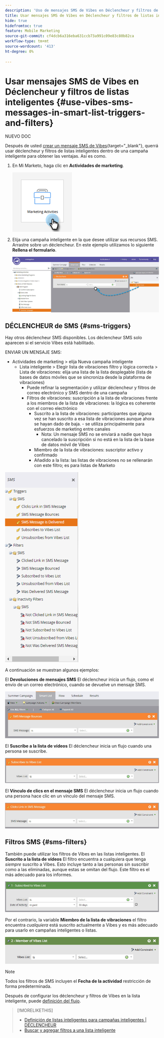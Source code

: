 ```yaml
---
description: 'Uso de mensajes SMS de Vibes en Déclencheur y filtros de listas inteligentes: Documentos de Marketo: documentación del producto'
title: Usar mensajes SMS de Vibes en Déclencheur y filtros de listas inteligentes
hide: true
hidefromtoc: true
feature: Mobile Marketing
source-git-commit: cf4dcb6a316eba631ccb73a991c09e83c80b82ca
workflow-type: tm+mt
source-wordcount: '413'
ht-degree: 0%

---
```


# Usar mensajes SMS de Vibes en Déclencheur y filtros de listas inteligentes {#use-vibes-sms-messages-in-smart-list-triggers-and-filters}

NUEVO DOC

Después de usted [crear un mensaje SMS de Vibes](/help/marketo/product-docs/mobile-marketing/vibes-sms-messages/create-a-vibes-sms-message.md){target="_blank"}, querrá usar déclencheur y filtros de listas inteligentes dentro de una campaña inteligente para obtener las ventajas. Así es como.

1. En Mi Marketo, haga clic en **Actividades de marketing**.

   ![](assets/use-vibes-sms-messages-in-smart-list-triggers-and-filters-1.png)

1. Elija una campaña inteligente en la que desee utilizar sus recursos SMS. Arrastre sobre un déclencheur. En este ejemplo utilizamos lo siguiente **Rellena el formulario**.

   ![](assets/fills-out-form-pull-over.jpg)

## DÉCLENCHEUR de SMS {#sms-triggers}

Hay otros déclencheur SMS disponibles. Los déclencheur SMS solo aparecen si el servicio Vibes está habilitado.

ENVIAR UN MENSAJE SMS:

* Actividades de marketing > elija Nueva campaña inteligente
   * Lista inteligente > Elegir lista de vibraciones filtro y lógica correcta > Lista de vibraciones: elija una lista de la lista desplegable (lista de bases de datos móviles que se sincroniza desde la plataforma de vibraciones)
      * Puede refinar la segmentación y utilizar déclencheur y filtros de correo electrónico y SMS dentro de una campaña
      * Filtros de vibraciones: suscripción a la lista de vibraciones frente a los miembros de la lista de vibraciones: la lógica es coherente con el correo electrónico
         * Suscrito a la lista de vibraciones: participantes que alguna vez se han suscrito a esa lista de vibraciones aunque ahora se hayan dado de baja.  - se utiliza principalmente para esfuerzos de marketing entre canales
            * Nota: Un mensaje SMS no se enviará a nadie que haya cancelado la suscripción si no está en la lista de la base de datos móvil de Vibes
         * Miembro de la lista de vibraciones: suscriptor activo y confirmado
         * Añadido a la lista: las listas de vibraciones no se rellenarán con este filtro; es para listas de Marketo

![](assets/new-sms-search2.png)

A continuación se muestran algunos ejemplos:

El **Devoluciones de mensajes SMS** El déclencheur inicia un flujo, como el envío de un correo electrónico, cuando se devuelve un mensaje SMS.

![](assets/sms-message-bounces-real.jpg)

El **Suscribe a la lista de vídeos** El déclencheur inicia un flujo cuando una persona se suscribe.

![](assets/subscribes-to-vibes-list-real.jpg)

El **Vínculo de clics en el mensaje SMS** El déclencheur inicia un flujo cuando una persona hace clic en un vínculo del mensaje SMS.

![](assets/clicks-link-in-sms-message.jpg)

## Filtros SMS {#sms-filters}

También puede utilizar los filtros de Vibes en las listas inteligentes. El **Suscrito a la lista de vídeos** El filtro encuentra a cualquiera que tenga *siempre* suscrito a Vibes. Esto incluye tanto a las personas sin suscribir como a las eliminadas, aunque estas se omitan del flujo. Este filtro es el más adecuado para los informes.

![](assets/subscribed-to-vibes-list-filter-real.jpg)

Por el contrario, la variable **Miembro de la lista de vibraciones** el filtro encuentra _cualquiera_ está suscrito actualmente a Vibes y es más adecuado para usarlo en campañas inteligentes o listas.

![](assets/image001.png)

>[!NOTE]
>
>Todos los filtros de SMS incluyen el **Fecha de la actividad** restricción de forma predeterminada.

Después de configurar los déclencheur y filtros de Vibes en la lista inteligente, puede [definición del flujo](/help/marketo/product-docs/mobile-marketing/vibes-sms-messages/add-a-flow-step-for-sms.md).

>[!MORELIKETHIS]
>
>* [Definición de listas inteligentes para campañas inteligentes | DÉCLENCHEUR](/help/marketo/product-docs/core-marketo-concepts/smart-campaigns/creating-a-smart-campaign/define-smart-list-for-smart-campaign-trigger.md)
>* [Buscar y agregar filtros a una lista inteligente](/help/marketo/product-docs/core-marketo-concepts/smart-lists-and-static-lists/creating-a-smart-list/find-and-add-filters-to-a-smart-list.md)
